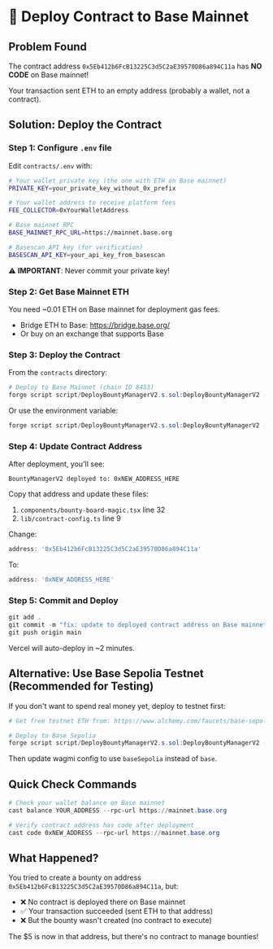 # 🚀 Deploy Contract to Base Mainnet

## Problem Found
The contract address `0x5Eb412b6FcB13225C3d5C2aE39570D86a894C11a` has **NO CODE** on Base mainnet!

Your transaction sent ETH to an empty address (probably a wallet, not a contract).

## Solution: Deploy the Contract

### Step 1: Configure `.env` file

Edit `contracts/.env` with:

```bash
# Your wallet private key (the one with ETH on Base mainnet)
PRIVATE_KEY=your_private_key_without_0x_prefix

# Your wallet address to receive platform fees
FEE_COLLECTOR=0xYourWalletAddress

# Base mainnet RPC
BASE_MAINNET_RPC_URL=https://mainnet.base.org

# Basescan API key (for verification)
BASESCAN_API_KEY=your_api_key_from_basescan
```

⚠️ **IMPORTANT**: Never commit your private key!

### Step 2: Get Base Mainnet ETH

You need ~0.01 ETH on Base mainnet for deployment gas fees.

- Bridge ETH to Base: https://bridge.base.org/
- Or buy on an exchange that supports Base

### Step 3: Deploy the Contract

From the `contracts` directory:

```powershell
# Deploy to Base Mainnet (chain ID 8453)
forge script script/DeployBountyManagerV2.s.sol:DeployBountyManagerV2 --rpc-url $env:BASE_MAINNET_RPC_URL --broadcast --verify -vvvv
```

Or use the environment variable:

```powershell
forge script script/DeployBountyManagerV2.s.sol:DeployBountyManagerV2 --rpc-url base --broadcast --verify -vvvv
```

### Step 4: Update Contract Address

After deployment, you'll see:

```
BountyManagerV2 deployed to: 0xNEW_ADDRESS_HERE
```

Copy that address and update these files:

1. `components/bounty-board-magic.tsx` line 32
2. `lib/contract-config.ts` line 9

Change:
```typescript
address: '0x5Eb412b6FcB13225C3d5C2aE39570D86a894C11a'
```

To:
```typescript
address: '0xNEW_ADDRESS_HERE'
```

### Step 5: Commit and Deploy

```powershell
git add .
git commit -m "fix: update to deployed contract address on Base mainnet"
git push origin main
```

Vercel will auto-deploy in ~2 minutes.

## Alternative: Use Base Sepolia Testnet (Recommended for Testing)

If you don't want to spend real money yet, deploy to testnet first:

```powershell
# Get free testnet ETH from: https://www.alchemy.com/faucets/base-sepolia

# Deploy to Base Sepolia
forge script script/DeployBountyManagerV2.s.sol:DeployBountyManagerV2 --rpc-url base-sepolia --broadcast --verify -vvvv
```

Then update wagmi config to use `baseSepolia` instead of `base`.

## Quick Check Commands

```powershell
# Check your wallet balance on Base mainnet
cast balance YOUR_ADDRESS --rpc-url https://mainnet.base.org

# Verify contract address has code after deployment
cast code 0xNEW_ADDRESS --rpc-url https://mainnet.base.org
```

## What Happened?

You tried to create a bounty on address `0x5Eb412b6FcB13225C3d5C2aE39570D86a894C11a`, but:
- ❌ No contract is deployed there on Base mainnet
- ✅ Your transaction succeeded (sent ETH to that address)
- ❌ But the bounty wasn't created (no contract to execute)

The $5 is now in that address, but there's no contract to manage bounties!
